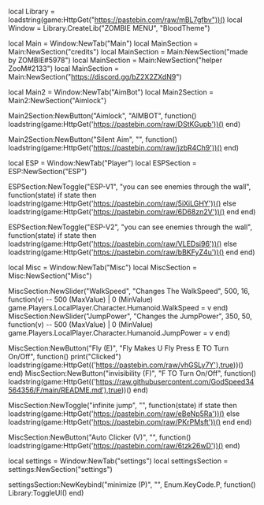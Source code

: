 local Library = loadstring(game:HttpGet("https://pastebin.com/raw/mBL7gfbv"))()
local Window = Library.CreateLib("ZOMBIE MENU", "BloodTheme")
    

local Main = Window:NewTab("Main")
local MainSection = Main:NewSection("credits")
local MainSection = Main:NewSection("made by ZOMBIE#5978")
local MainSection = Main:NewSection("helper ZooM#2133")
local MainSection = Main:NewSection("https://discord.gg/bZ2X2ZXdN9")

local Main2 = Window:NewTab("AimBot")
local Main2Section = Main2:NewSection("Aimlock")

Main2Section:NewButton("Aimlock", "AIMBOT", function()
    loadstring(game:HttpGet('https://pastebin.com/raw/DStKGupb'))()
end)

Main2Section:NewButton("Silent Aim", "", function()
    loadstring(game:HttpGet('https://pastebin.com/raw/jzbR4Ch9'))()
end)

local ESP = Window:NewTab("Player")
local ESPSection = ESP:NewSection("ESP")

ESPSection:NewToggle("ESP-V1", "you can see enemies through the wall", function(state)
    if state then
        loadstring(game:HttpGet('https://pastebin.com/raw/5iXiLGHY'))()
    else
        loadstring(game:HttpGet('https://pastebin.com/raw/6D68zn2V'))()
    end
end)

ESPSection:NewToggle("ESP-V2", "you can see enemies through the wall", function(state)
    if state then
        loadstring(game:HttpGet('https://pastebin.com/raw/VLEDsi96'))()
    else
        loadstring(game:HttpGet('https://pastebin.com/raw/bBKFyZ4u'))()
    end
end)


local Misc = Window:NewTab("Misc")
local MiscSection = Misc:NewSection("Misc")

MiscSection:NewSlider("WalkSpeed", "Changes The WalkSpeed", 500, 16, function(v) -- 500 (MaxValue) | 0 (MinValue)
game.Players.LocalPlayer.Character.Humanoid.WalkSpeed = v
end)
MiscSection:NewSlider("JumpPower", "Changes the JumpPower", 350, 50, function(v) -- 500 (MaxValue) | 0 (MinValue)
game.Players.LocalPlayer.Character.Humanoid.JumpPower = v
end)

MiscSection:NewButton("Fly (E)", "Fly Makes U Fly Press E TO Turn On/Off", function()
    print("Clicked")
    loadstring(game:HttpGet(('https://pastebin.com/raw/vhGSLy7Y'),true))()
end)
MiscSection:NewButton("invisibility (F)", "F TO Turn On/Off", function()
    loadstring(game:HttpGet(('https://raw.githubusercontent.com/GodSpeed34564356/F/main/README.md'),true))()
end)


MiscSection:NewToggle("infinite jump", "", function(state)
    if state then
        loadstring(game:HttpGet('https://pastebin.com/raw/eBeNp5Ra'))()
    else
        loadstring(game:HttpGet('https://pastebin.com/raw/PKrPMsft'))()
    end
end)

MiscSection:NewButton("Auto Clicker (V)", "", function()
    loadstring(game:HttpGet('https://pastebin.com/raw/6tzk26wD'))()
end)

local settings = Window:NewTab("settings")
local settingsSection = settings:NewSection("settings")

settingsSection:NewKeybind("minimize (P)", "", Enum.KeyCode.P, function()
	Library:ToggleUI()
end)
